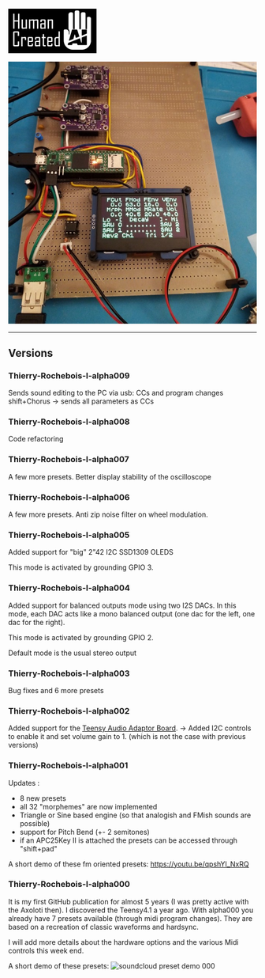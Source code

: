 ![Human created No AI used](./pictures/HumanCreated.png)

![Big OLED](./photos/SSD1309_params.jpg)

----------------------------------------------------------------------------
## Versions

### Thierry-Rochebois-I-alpha009

Sends sound editing to the PC via usb:
CCs and program changes
shift+Chorus -> sends all parameters as CCs

### Thierry-Rochebois-I-alpha008

Code refactoring

### Thierry-Rochebois-I-alpha007

A few more presets.
Better display stability of the oscilloscope

### Thierry-Rochebois-I-alpha006

A few more presets.
Anti zip noise filter on wheel modulation.


### Thierry-Rochebois-I-alpha005

Added support for "big" 2"42 I2C SSD1309 OLEDS

This mode is activated by grounding GPIO 3.



### Thierry-Rochebois-I-alpha004

Added support for balanced outputs mode using two I2S DACs.
In this mode, each DAC acts like a mono balanced output 
(one dac for the left, one dac for the right).

This mode is activated by grounding GPIO 2.

Default mode is the usual stereo output

### Thierry-Rochebois-I-alpha003

Bug fixes and 6 more presets

### Thierry-Rochebois-I-alpha002

Added support for the [Teensy Audio Adaptor Board](https://www.pjrc.com/store/teensy3_audio.html).
-> Added I2C controls to enable it and set volume gain to 1. (which is not the case with previous
versions)


### Thierry-Rochebois-I-alpha001
Updates :
- 8 new presets
- all 32 "morphemes" are now implemented
- Triangle or Sine based engine (so that analogish and FMish sounds are possible)
- support for Pitch Bend (+- 2 semitones)
- if an APC25Key II is attached the presets can be accessed through "shift+pad"

A short demo of these fm oriented presets: https://youtu.be/qpshYl_NxRQ

### Thierry-Rochebois-I-alpha000
It is my first GitHub publication for almost 5 years (I was pretty active with the Axoloti then). I discovered the
Teensy4.1 a year ago.
With alpha000 you already have 7 presets available (through midi program changes). 
They are based on a recreation of classic waveforms and hardsync.

I will add more details about the hardware options and the various Midi controls this week end.

A short demo of these presets: ![soundcloud preset demo 000](https://soundcloud.com/thierry-rochebois/testthierryrocheboisialpha000) 

